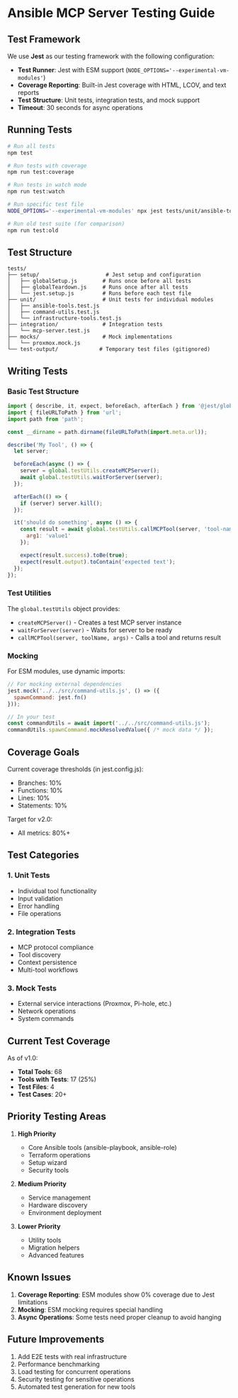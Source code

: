 # Ansible MCP Server Testing Guide

## Test Framework

We use **Jest** as our testing framework with the following configuration:

- **Test Runner**: Jest with ESM support (`NODE_OPTIONS='--experimental-vm-modules'`)
- **Coverage Reporting**: Built-in Jest coverage with HTML, LCOV, and text reports
- **Test Structure**: Unit tests, integration tests, and mock support
- **Timeout**: 30 seconds for async operations

## Running Tests

```bash
# Run all tests
npm test

# Run tests with coverage
npm run test:coverage

# Run tests in watch mode
npm run test:watch

# Run specific test file
NODE_OPTIONS='--experimental-vm-modules' npx jest tests/unit/ansible-tools.test.js

# Run old test suite (for comparison)
npm run test:old
```

## Test Structure

```
tests/
├── setup/                     # Jest setup and configuration
│   ├── globalSetup.js        # Runs once before all tests
│   ├── globalTeardown.js     # Runs once after all tests
│   └── jest.setup.js         # Runs before each test file
├── unit/                     # Unit tests for individual modules
│   ├── ansible-tools.test.js
│   ├── command-utils.test.js
│   └── infrastructure-tools.test.js
├── integration/              # Integration tests
│   └── mcp-server.test.js
├── mocks/                    # Mock implementations
│   └── proxmox.mock.js
└── test-output/             # Temporary test files (gitignored)
```

## Writing Tests

### Basic Test Structure

```javascript
import { describe, it, expect, beforeEach, afterEach } from '@jest/globals';
import { fileURLToPath } from 'url';
import path from 'path';

const __dirname = path.dirname(fileURLToPath(import.meta.url));

describe('My Tool', () => {
  let server;

  beforeEach(async () => {
    server = global.testUtils.createMCPServer();
    await global.testUtils.waitForServer(server);
  });

  afterEach(() => {
    if (server) server.kill();
  });

  it('should do something', async () => {
    const result = await global.testUtils.callMCPTool(server, 'tool-name', {
      arg1: 'value1'
    });

    expect(result.success).toBe(true);
    expect(result.output).toContain('expected text');
  });
});
```

### Test Utilities

The `global.testUtils` object provides:

- `createMCPServer()` - Creates a test MCP server instance
- `waitForServer(server)` - Waits for server to be ready
- `callMCPTool(server, toolName, args)` - Calls a tool and returns result

### Mocking

For ESM modules, use dynamic imports:

```javascript
// For mocking external dependencies
jest.mock('../../src/command-utils.js', () => ({
  spawnCommand: jest.fn()
}));

// In your test
const commandUtils = await import('../../src/command-utils.js');
commandUtils.spawnCommand.mockResolvedValue({ /* mock data */ });
```

## Coverage Goals

Current coverage thresholds (in jest.config.js):
- Branches: 10%
- Functions: 10%
- Lines: 10%
- Statements: 10%

Target for v2.0:
- All metrics: 80%+

## Test Categories

### 1. Unit Tests
- Individual tool functionality
- Input validation
- Error handling
- File operations

### 2. Integration Tests
- MCP protocol compliance
- Tool discovery
- Context persistence
- Multi-tool workflows

### 3. Mock Tests
- External service interactions (Proxmox, Pi-hole, etc.)
- Network operations
- System commands

## Current Test Coverage

As of v1.0:
- **Total Tools**: 68
- **Tools with Tests**: 17 (25%)
- **Test Files**: 4
- **Test Cases**: 20+

## Priority Testing Areas

1. **High Priority**
   - Core Ansible tools (ansible-playbook, ansible-role)
   - Terraform operations
   - Setup wizard
   - Security tools

2. **Medium Priority**
   - Service management
   - Hardware discovery
   - Environment deployment

3. **Lower Priority**
   - Utility tools
   - Migration helpers
   - Advanced features

## Known Issues

1. **Coverage Reporting**: ESM modules show 0% coverage due to Jest limitations
2. **Mocking**: ESM mocking requires special handling
3. **Async Operations**: Some tests need proper cleanup to avoid hanging

## Future Improvements

1. Add E2E tests with real infrastructure
2. Performance benchmarking
3. Load testing for concurrent operations
4. Security testing for sensitive operations
5. Automated test generation for new tools